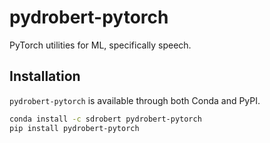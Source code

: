 # pydrobert-pytorch
PyTorch utilities for ML, specifically speech.

## Installation

``pydrobert-pytorch`` is available through both Conda and PyPI.

``` bash
conda install -c sdrobert pydrobert-pytorch
pip install pydrobert-pytorch
```
